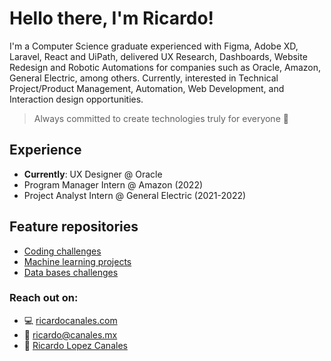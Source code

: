 # Hello there, I'm Ricardo!
I'm a Computer Science graduate experienced with Figma, Adobe XD, Laravel, React and UiPath, delivered UX Research, Dashboards, Website Redesign and Robotic Automations for companies such as Oracle, Amazon, General Electric, among others. Currently, interested in Technical Project/Product Management, Automation, Web Development, and Interaction design opportunities. 
> Always committed to create technologies truly for everyone 🤩
## Experience
* **Currently**: UX Designer @ Oracle
* Program Manager Intern @ Amazon (2022)
* Project Analyst Intern @ General Electric (2021-2022)

## Feature repositories
+ [Coding challenges](https://github.com/ricardocanales00/Coding-challenges)
+ [Machine learning projects](https://github.com/ricardocanales00/Machine-Learning)
+ [Data bases challenges](https://github.com/ricardocanales00/)

### Reach out on:
- 💻 [ricardocanales.com](https://www.ricardocanales.com)
- 📩 ricardo@canales.mx
- 💼 [Ricardo Lopez Canales](http://linkedin.com/in/ricardolpzca/)
